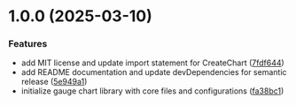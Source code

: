 # 1.0.0 (2025-03-10)


### Features

* add MIT license and update import statement for CreateChart ([7fdf644](https://github.com/mohdsabahat/GaugeChart/commit/7fdf644a367f160387795c75b680eeea207c010c))
* add README documentation and update devDependencies for semantic release ([5e949a1](https://github.com/mohdsabahat/GaugeChart/commit/5e949a1e68963c29cdee626f09c5bdc31bf03819))
* initialize gauge chart library with core files and configurations ([fa38bc1](https://github.com/mohdsabahat/GaugeChart/commit/fa38bc14bc78752451c97e65b3ccb93e545f45a7))
